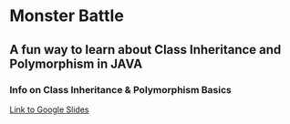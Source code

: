 # Monster Battle
## A fun way to learn about Class Inheritance and Polymorphism in JAVA

### Info on Class Inheritance & Polymorphism Basics
[Link to Google Slides](https://docs.google.com/presentation/d/1GTl5BPuGU_LwpV4cR-CtP9ZPPLvdJUsaY50vs0dOiuA/edit?usp=sharing)
